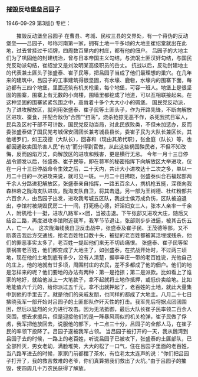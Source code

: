 ### 摧毁反动堡垒吕园子

1946-09-29
第3版()
专栏：

　　摧毁反动堡垒吕园子
    在曹县、考城、民权三县的交界处，有一个蒋伪的反动堡垒——吕园子，号称河南第一家，拥有土地一千多顷的大地主崔绍堂就出在此地，过去曾挂过千顷牌，四周数百里内的村庄，都有他的佃户。
    吕园子的大地主们为了巩固他的封建统治，曾与日本帝国主义勾结，与流氓土匪汉奸勾结，与国民党反动派勾结，崔绍堂又是刘汝明某高级职员的岳丈。
    抗战以后，反动封建地主的代表兼土匪头子张盛泰、崔子民等，把吕园子当成了他们最理想的巢穴。在几年来的建筑中，吕园子的工事建筑得很坚固，有水壕、鹿砦，水壕内的围寨下面，每边都有三四个地堡，里面还筑有机关枪巢，每个地堡，可容一班人。地堡上是很坚固的围寨，围寨上有无数的小岗楼，围墙里都挖成了地道，可以互相联接起来。在这种坚固的围寨紧紧包围之中，高耸着十多个大大小小的碉堡。
    国民党反动派，为了进攻解放区，就利用张盛泰、崔子民等土匪头子，作为开路先锋，不断向解放区进攻、蚕食，并配合敌伪“合围”“扫荡”，烧杀抢掠无恶不作，杀死我抗日军人，民兵及区村干部不可计数，国民党反动当局，对此民族败类，不但未加惩办，反而委张盛泰做了国民党考城保安团团长兼考城县县长，委崔子民为大队长兼区长，其他喽罗们，如王茂德（大队长），回春和（现由其弟代职），张金庭（队长）等，也都因通敌卖国杀害人民“有功”而分得到官做，从此这些祸国殃民者，不但不知改悔，反而凶焰万丈，向解放区的进攻和残害，更是横行无忌。
    今年一月十三日停战令颁发以后，张盛泰、崔子民等，即在蒋军的秘密指挥下向解放区大举进攻，仅在一月十三日停战命令生效之后，二十天内，共计大小进攻达十二次之多，单以一月二十日的一次进攻来说，就可见一斑。一月二十日拂晓，张盛泰纠合石福起部两千余人分路进犯解放区，张盛泰亲自指挥，一路五百余人，携机枪五挺，深夜向我森林砦之陇海支队进攻，陇海支队自卫，将其击退，另一部为王树德、杜红粉部共六百余人，由吕园子出发，进攻我考城五区队，我战士侯万成负伤，区队被迫退出，李馆村被烧毁民房二十一间，打死杨心德，奸淫妇女三人，张本人亲率一千余人，附机枪十一挺，进攻八路军××团，当被击退。下午张部又进攻大庄，随后又结合二路，再度进攻李馆附近我军，我军节节退让，张部则步步进逼，被其击伤五人，亡一人。
    这次陇海线我自卫反击战中，张盛泰及崔子民、王茂德等部，又不断袭击我后方交通线，抢老百姓牲口数十头，被捉的老百姓都被其活埋或残杀，他们的罪恶事实太多了，老百姓一提起他们来无不切齿痛恨。
    张盛泰、崔子民等架票祸害老百姓，他们都变成了大地主了，如张盛泰，在抗战开始时，不过两三顷地，现在他的土地到底有多少，没有人清楚，据李辛庄一带的老百姓说，光他自己的庄上，他的地就有廿多顷，周围村庄的农民，差不多都成了他的佃户。他们的地是怎样来的呢？他们要地的办法有两种：第一是抢掠；第二是派款。比如看上了谁家的地好，就给他派上一大笔款子，拿不起就将土地作抵押，或低价卖给地。比如地能值六千元的，给你派过五千元，拿不出就押起了，老百姓的土地，就此大量集中到他的手里去了。就是他们的亲戚友朋，也同样的都成了大地主。八月二十七日拂晓我军一部开始对吕园子的土匪部队作歼灭性的打击。我军先后将据点团团围困，然后以猛烈的火力进行攻击。因为无法抵御，最后大队长崔子民率领二百余人突围，想去求援兵，但是迎接他们的是一阵暴风雨似的机关枪弹，崔子民做了俘虏，我军把他放回去，说服他的部下，十二点三十分，吕园子的全部人马，在崔子民的率领下投降了。吕园子遂被我军占领。
    当吕园子被打开的一天，我从魏湾到吕园子去的时候，一路上的老百姓，听说吕园子已被攻下，张盛泰的土匪部队，已全部歼灭，男女老幼，满脸堆笑，大大的松了一口气，住在吕园子里面的老百姓，当八路军进去的时候，家家门前都摆了茶水，有位老太太连声的说：“你们把吕园子打开了，我的救苦救难的老爷，你们真算把我们救出了火坑。”由于吕园子的摧毁，使四周几十万农民获得了解放。
